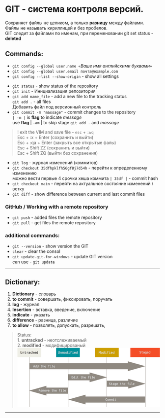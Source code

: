 GIT - система контроля версий.
=====================================
Сохраняет файлы не целиком, а только **разницу** между файлами.\
Файлы не называть кириллицей и без пробелов.\
GIT следит за файлами по именам, при переменовании git set status - **deleted**

## Commands:
- `git config --global user.name «`*Ваше имя английскими буквами*`»`
- `git config --global user.email почта@example.com`
- `git config --list --show-origin` - show all settings
* `git status` - show status of the repository
* `git init` - Инициализация репозитория
* `git add name_file` - add a new file to the tracking status \
`git add .` - all files\
Добавить файл под версионный контроль
* `git commit -m "massage"` - commit changes to the repository\
`| -m |` is **flag** to indicate *message*\
use **flag** | `-am` | to skip stage `git add .` and *massage*
>! exit the VIM and save file - `esc` + `:wq`\
Esc + :x + Enter (сохранить и выйти)\
Esc + :qa + Enter (закрыть все открытые фалы)\
Esc + Shift ZZ (сохранить и выйти)\
Esc + Shift ZQ (выйти без сохранения)
* `git log` - журнал изменений (коммитов)
* `git checkout 35dfhpklfh56gf8j7d54h` - перейти к определенному изменению\
можно вести первые 4 срочки хеша коммита `| 35df |` - commit hash
* `git checkout main` - перейти на актуальное состояние изменений / ветку
* `git diff` - show difference between current and last commit files

### GitHub / Working with a remote repository
- `git push` - added files the remote repository
- `git pull` - get files the remote repository

### additional commands:
- `git --version` - show version the GIT
- `clear` - clear the consol
- `git update-git-for-windows` - update GIT version\
can use - `git update`

-------------------------------------------------
## Dictionary:
1. **Dictionary** - словарь
2. **to commit** - совершать, фиксировать, поручать
3. **log** - журнал
4. **Insertion** - вставка, введение, включение
5. **indicate** - указать
5. **difference** - разница, различие
5. **to allow** - позволять, допускать, разрешать,

> Status:\
    1. **untracked** - неотслеживаемый\
    2. **modified** - модифицированый
![status](photo/lifecycle.png)
-----------------------------------